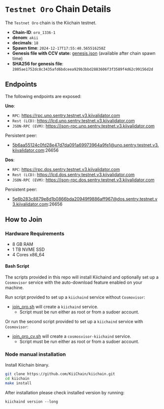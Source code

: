 # `Testnet Oro` Chain Details

The `Testnet Oro` chain is the Kiichain testnet.

- **Chain-ID**: `oro_1336-1`
- **denom**: `akii`
- **decimals**: `18`
- **Spawn time**: `2024-12-17T17:55:40.565516258Z`
- **Genesis file with CCV state:** [genesis.json](./genesis.json) (available after chain spawn time)
- **SHA256 for genesis file**: `2805ae1752dc8c3435afd6bdceea929b3bbd2883606f3f3589f4d62c99156d2d`

## Endpoints

The following endpoints are exposed:

**Uno**:

- `RPC`: https://rpc.uno.sentry.testnet.v3.kiivalidator.com
- `Rest (LCD)`: https://lcd.uno.sentry.testnet.v3.kiivalidator.com
- `JSON-RPC (EVM)`: https://json-rpc.uno.sentry.testnet.v3.kiivalidator.com

Persistent peer:

- 5b6aa55124c0fd28e47d7da091a69973964a9fe1@uno.sentry.testnet.v3.kiivalidator.com:26656

**Dos**:

- `RPC`: https://rpc.dos.sentry.testnet.v3.kiivalidator.com
- `Rest (LCD)`: https://lcd.dos.sentry.testnet.v3.kiivalidator.com
- `JSON-RPC (EVM)`: https://json-rpc.dos.sentry.testnet.v3.kiivalidator.com

Persistent peer:

- 5e6b283c8879e8d1b0866bda20949f9886aff967@dos.sentry.testnet.v3.kiivalidator.com:26656

## How to Join

### Hardware Requirements

- 8 GB RAM
- 1 TB NVME SSD
- 4 Cores x86_64

#### Bash Script

The scripts provided in this repo will install Kiichaind and optionally set up a `Cosmovisor` service with the auto-download feature enabled on your machine.

Run script provided to set up a `kiichaind` service without `Cosmovisor`:

- [join_oro.sh](./join_oro.sh) will create a `kiichaind` service.
  - Script must be run either as root or from a sudoer account.

Or run the second script provided to set up a `kiichaind` service with `Cosmovisor`:

- [join_oro_cv.sh](./join_oro_cv.sh) will create a `cosmosvisor-kiichaind` service.
  - Script must be run either as root or from a sudoer account.

### Node manual installation

Install Kiichain binary.

```bash
git clone https://github.com/KiiChain/kiichain.git
cd kiichain
make install
```

After installation please check installed version by running:

`kiichaind version --long`
